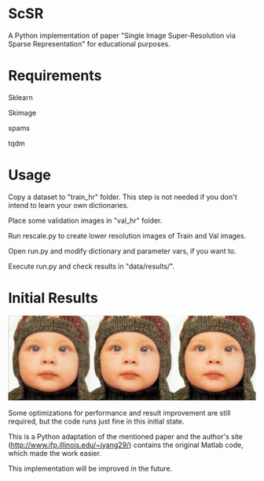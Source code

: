# ScSR
A Python implementation of paper "Single Image Super-Resolution via Sparse Representation" for educational purposes.

# Requirements
Sklearn

Skimage

spams

tqdm

# Usage
Copy a dataset to "train_hr" folder. This step is not needed if you don't intend to learn your own dictionaries.

Place some validation images in "val_hr" folder.

Run rescale.py to create lower resolution images of Train and Val images.

Open run.py and modify dictionary and parameter vars, if you want to.

Execute run.py and check results in "data/results/".

# Initial Results
![Bicubic interpolation; Super-Resolution; Original](/demo/123.png)

Some optimizations for performance and result improvement are still required, but the code runs just fine in this initial state.

This is a Python adaptation of the mentioned paper and the author's site (http://www.ifp.illinois.edu/~jyang29/) contains the original Matlab code, which made the work easier.

This implementation will be improved in the future.
